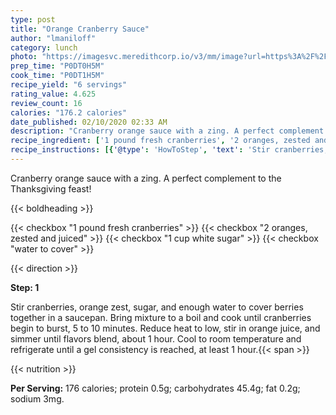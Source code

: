 ```yaml
---
type: post
title: "Orange Cranberry Sauce"
author: "lmaniloff"
category: lunch
photo: "https://imagesvc.meredithcorp.io/v3/mm/image?url=https%3A%2F%2Fimages.media-allrecipes.com%2Fuserphotos%2F1568889.jpg"
prep_time: "P0DT0H5M"
cook_time: "P0DT1H5M"
recipe_yield: "6 servings"
rating_value: 4.625
review_count: 16
calories: "176.2 calories"
date_published: 02/10/2020 02:33 AM
description: "Cranberry orange sauce with a zing. A perfect complement to the Thanksgiving feast!"
recipe_ingredient: ['1 pound fresh cranberries', '2 oranges, zested and juiced', '1 cup white sugar', 'water to cover']
recipe_instructions: [{'@type': 'HowToStep', 'text': 'Stir cranberries, orange zest, sugar, and enough water to cover berries together in a saucepan. Bring mixture to a boil and cook until cranberries begin to burst, 5 to 10 minutes. Reduce heat to low, stir in orange juice, and simmer until flavors blend, about 1 hour. Cool to room temperature and refrigerate until a gel consistency is reached, at least 1 hour.\n'}]
---
```


Cranberry orange sauce with a zing. A perfect complement to the Thanksgiving feast! 

{{< boldheading >}}

{{< checkbox "1 pound fresh cranberries" >}}
{{< checkbox "2  oranges, zested and juiced" >}}
{{< checkbox "1 cup white sugar" >}}
{{< checkbox "water to cover" >}}


{{< direction >}}

**Step: 1**

Stir cranberries, orange zest, sugar, and enough water to cover berries together in a saucepan. Bring mixture to a boil and cook until cranberries begin to burst, 5 to 10 minutes. Reduce heat to low, stir in orange juice, and simmer until flavors blend, about 1 hour. Cool to room temperature and refrigerate until a gel consistency is reached, at least 1 hour.{{< span >}}

{{< nutrition >}}

**Per Serving:** 176 calories; protein 0.5g; carbohydrates 45.4g; fat 0.2g; sodium 3mg.